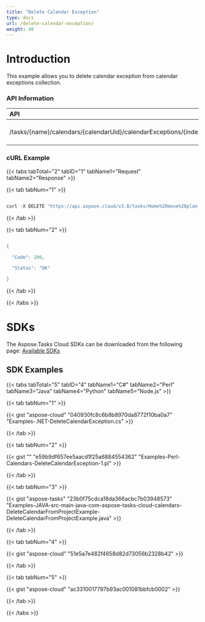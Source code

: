 ```yaml
---
title: "Delete Calendar Exception"
type: docs
url: /delete-calendar-exception/
weight: 40
---
```


# **Introduction**
This example allows you to delete calendar exception from calendar exceptions collection.
### **API Information**

|**API**|**Type**|**Description**|**Resource Link**|
| :- | :- | :- | :- |
|/tasks/{name}/calendars/{calendarUid}/calendarExceptions/{index}|DELETE|Delete a calendar Exception|[DeleteCalendarException](https://apireference.aspose.cloud/tasks/#/TasksCalendar/DeleteCalendarException)|
### **cURL Example**
{{< tabs tabTotal="2" tabID="1" tabName1="Request" tabName2="Response" >}}

{{< tab tabNum="1" >}}

```java

curl -X DELETE "https://api.aspose.cloud/v3.0/tasks/Home%20move%20plan.mpp/calendars/1/calendarExceptions/1" -H "accept: application/json" -H "authorization: Bearer eyJhbGciOiJSUzI1NiIsInR5cCI6IkpXVCJ9.eyJuYmYiOjE1NjU4MTM4MzMsImV4cCI6MTU2NTkwMDIzMywiaXNzIjoiaHR0cHM6Ly9hcGkuYXNwb3NlLmNsb3VkIiwiYXVkIjpbImh0dHBzOi8vYXBpLmFzcG9zZS5jbG91ZC9yZXNvdXJjZXMiLCJhcGkucGxhdGZvcm0iLCJhcGkucHJvZHVjdHMiXSwiY2xpZW50X2lkIjoiOWYwYjI2ZDEtMGYxZi00MDNiLTliYTQtMTMzMzk4MGFjNmRiIiwiY2xpZW50X2lkU3J2SWQiOiIiLCJzY29wZSI6WyJhcGkucGxhdGZvcm0iLCJhcGkucHJvZHVjdHMiXX0.i-jvPiyFTxus_07QqK7tPLNffcFb_iwyCIFpdL81pCTqWmh5-Bolcj293rgYJoaQeDsLyoCXcQNN9C-BUUb_xWfOsJNX1zw_GE-G5J-DOKbuBxJqYC1z2LK3LNxeRgHyK4ubKQktSctiMxDOeMBBge20PRCNvTZHxgagUAQ5Va3KWA43F9F3GaB2AtS09t8IB1ADQThhn6YpP5mBzkiX7gkYU0BGETt2oZ0sZjGFbKUDlTasUc4sWj-rTbsClNoLFYvYJ55jvZW3QefO8hndVsngM8U7Z3jDvuGVlAyBoklwGlADaSR_u00Of5ybzbfcMWjM8cSS83tJZwQ4fL3xKQ"

```

{{< /tab >}}

{{< tab tabNum="2" >}}

```java

{  

  "Code": 200,

  "Status": "OK"

}

```

{{< /tab >}}

{{< /tabs >}}
# **SDKs**
The Aspose.Tasks Cloud SDKs can be downloaded from the following page: [Available SDKs](/available-sdks/)
## **SDK Examples**
{{< tabs tabTotal="5" tabID="4" tabName1="C#" tabName2="Perl" tabName3="Java" tabName4="Python" tabName5="Node.js" >}}

{{< tab tabNum="1" >}}

{{< gist "aspose-cloud" "040930fc8c6b8b8970da8772f10ba0a7" "Examples-.NET-DeleteCalendarException.cs" >}}

{{< /tab >}}

{{< tab tabNum="2" >}}

{{< gist "" "e59b9df657ee5aacd1f25a6884554362" "Examples-Perl-Calendars-DeleteCalendarException-1.pl" >}}

{{< /tab >}}

{{< tab tabNum="3" >}}

{{< gist "aspose-tasks" "23b0f75cdca18da366acbc7b03948573" "Examples-JAVA-src-main-java-com-aspose-tasks-cloud-calendars-DeleteCalendarFromProjectExample-DeleteCalendarFromProjectExample.java" >}}



{{< /tab >}}

{{< tab tabNum="4" >}}

{{< gist "aspose-cloud" "51e5a7e482f4658d82d73056b2328b42" >}}



{{< /tab >}}

{{< tab tabNum="5" >}}

{{< gist "aspose-cloud" "ac3310017797b93ac001081bbfcb0002" >}}

{{< /tab >}}

{{< /tabs >}}
